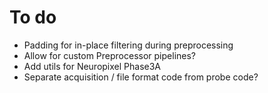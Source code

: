 # To do
* Padding for in-place filtering during preprocessing
* Allow for custom Preprocessor pipelines?
* Add utils for Neuropixel Phase3A
* Separate acquisition / file format code from probe code?
